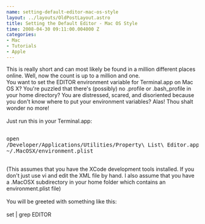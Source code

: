 ```yaml
--- 
name: setting-default-editor-mac-os-style
layout: ../layouts/OldPostLayout.astro
title: Setting the Default Editor - Mac OS Style
time: 2008-04-30 09:11:00.004000 Z
categories: 
- Mac
- Tutorials
- Apple
---
```

This is really short and can most likely be found in a million different places online. Well, now the count is up to a million and one.<br />You want to set the EDITOR environment variable for Terminal.app on Mac OS X? You're puzzled that there's (possibly) no .profile or .bash_profile in your home directory? You are distressed, scared, and disoriented because you don't know where to put your environment variables? Alas! Thou shalt wonder no more!<br /><br />Just run this in your Terminal.app:<br /><pre class="prettyprint"><br />open /Developer/Applications/Utilities/Property\ List\ Editor.app ~/.MacOSX/environment.plist<br /></pre><br />(This assumes that you have the XCode development tools installed. If you don't just use vi and edit the XML file by hand. I also assume that you have a .MacOSX subdirectory in your home folder which contains an environment.plist file)<br /><br />You will be greeted with something like this:<br /><br />set | grep EDITOR<br /></pre>
